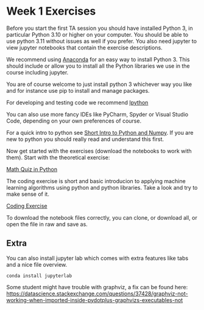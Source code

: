 # Week 1 Exercises 
Before you start the first TA session you should have installed Python 3, in particular Python 3.10 or higher on your computer.
You should be able to use python 3.11 without issues as well if you prefer.
You also need jupyter to view jupyter notebooks that contain the exercise descriptions.

We recommend using [Anaconda](https://www.anaconda.com/distribution/) for an easy way to install Python 3.
This should include or allow you to install all the Python libraries we use in the course including jupyter.

You are of course welcome to just install python 3 whichever way you like and for instance use pip to install and manage packages.
    
For developing and testing code we recommend  [Ipython](http://ipython.readthedocs.io/en/stable/)

You can also use more fancy IDEs like PyCharm, Spyder or Visual Studio Code, depending on your own preferences of course.
    
For a quick intro to python see [Short Intro to Python and Numpy](AboutPython.ipynb).
If you are new to python you should really read and understand this first. 

Now get started with the exercises (download the notebooks to work with them).
Start with the theoretical exercise:

[Math Quiz in Python](theory_mathquiz.ipynb)

The coding exercise is short and basic introducion to applying machine learning algorithms using python and python libraries.
Take a look and try to make sense of it.

[Coding Exercise](sklearn_intro.ipynb)

To download the notebook files correctly, you can clone, or download all, or open the file in raw and save as.

## Extra

You can also install jupyter lab which comes with extra features like tabs and a nice file overview.

<code>conda install jupyterlab</code>

Some student might have trouble with graphviz, a fix can be found here: https://datascience.stackexchange.com/questions/37428/graphviz-not-working-when-imported-inside-pydotplus-graphvizs-executables-not

